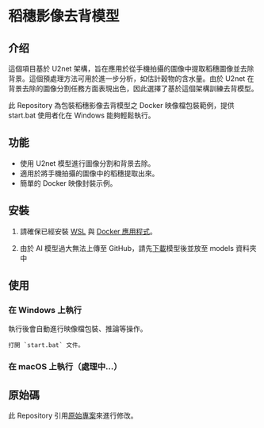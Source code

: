 # 稻穗影像去背模型


## 介绍

這個項目基於 U2net 架構，旨在應用於從手機拍攝的圖像中提取稻穗圖像並去除背景。這個預處理方法可用於進一步分析，如估計穀物的含水量。由於 U2net 在背景去除的圖像分割任務方面表現出色，因此選擇了基於這個架構訓練去背模型。

此 Repository 為包裝稻穗影像去背模型之 Docker 映像檔包裝範例，提供 start.bat 使用者化在 Windows 能夠輕鬆執行。

## 功能

- 使用 U2net 模型進行圖像分割和背景去除。
- 適用於將手機拍攝的圖像中的稻穗提取出來。
- 簡單的 Docker 映像封裝示例。

## 安裝

1. 請確保已經安裝 [WSL](https://learn.microsoft.com/zh-tw/windows/wsl/install) 與 [Docker 應用程式](https://www.docker.com/get-started/)。

2. 由於 AI 模型過大無法上傳至 GitHub，請先[下載](https://drive.google.com/file/d/1kSJ87WazpchF85UEeN5N2IFOi5a5Hfu_/view?usp=sharing)模型後並放至 models 資料夾中

## 使用

### 在 Windows 上執行

執行後會自動進行映像檔包裝、推論等操作。

    打開 `start.bat` 文件。

### 在 macOS 上執行（處理中...）

## 原始碼

此 Repository 引用[原始專案](https://aidata.nchu.edu.tw/smarter/en/nchu/aimodelset/smarter_07_1_1_rprb_20230609_rgmc_v00001)來進行修改。